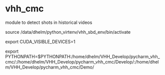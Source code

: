 # vhh_cmc
module to detect shots in historical videos


source /data/dhelm/python_virtenv/vhh_sbd_env/bin/activate

 export CUDA_VISIBLE_DEVICES=1

export PYTHONPATH=$PYTHONPATH:/home/dhelm/VHH_Develop/pycharm_vhh_cmc/:/home/dhelm/VHH_Develop/pycharm_vhh_cmc/Develop/:/home/dhelm/VHH_Develop/pycharm_vhh_cmc/Demo/


